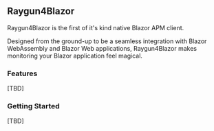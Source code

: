 ## Raygun4Blazor

Raygun4Blazor is the first of it's kind native Blazor APM client.

Designed from the ground-up to be a seamless integration with Blazor WebAssembly and Blazor Web applications, Raygun4Blazor
makes monitoring your Blazor application feel magical.

### Features
[TBD]

### Getting Started
[TBD]